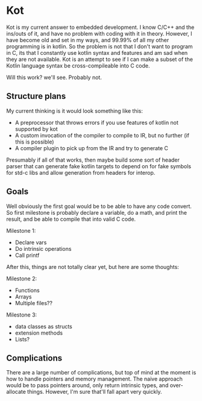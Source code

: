 # Kot

Kot is my current answer to embedded development. I know C/C++ and the ins/outs of it, and have no
problem with coding with it in theory. However, I have become old and set in my ways, and 99.99% of
all my other programming is in kotlin. So the problem is not that I don't want to program in C, its
that I constantly use kotlin syntax and features and am sad when they are not available. Kot is an
attempt to see if I can make a subset of the Kotlin language syntax be cross-compileable into C
code.

Will this work? we'll see. Probably not.

## Structure plans

My current thinking is it would look something like this:
 - A preprocessor that throws errors if you use features of kotlin not supported by kot
 - A custom invocation of the compiler to compile to IR, but no further (if this is possible)
 - A compiler plugin to pick up from the IR and try to generate C

Presumably if all of that works, then maybe build some sort of header parser that can generate fake
kotlin targets to depend on for fake symbols for std-c libs and allow generation from headers for
interop.

## Goals

Well obviously the first goal would be to be able to have any code convert. So first milestone is
probably declare a variable, do a math, and print the result, and be able to compile that into
valid C code.

Milestone 1:
 - Declare vars
 - Do intrinsic operations
 - Call printf

After this, things are not totally clear yet, but here are some thoughts:

Milestone 2:
 - Functions
 - Arrays
 - Multiple files??

Milestone 3:
 - data classes as structs
 - extension methods
 - Lists?

## Complications

There are a large number of complications, but top of mind at the moment is how to handle pointers
and memory management. The naive approach would be to pass pointers around, only return intrinsic
types, and over-allocate things. However, I'm sure that'll fall apart very quickly.
